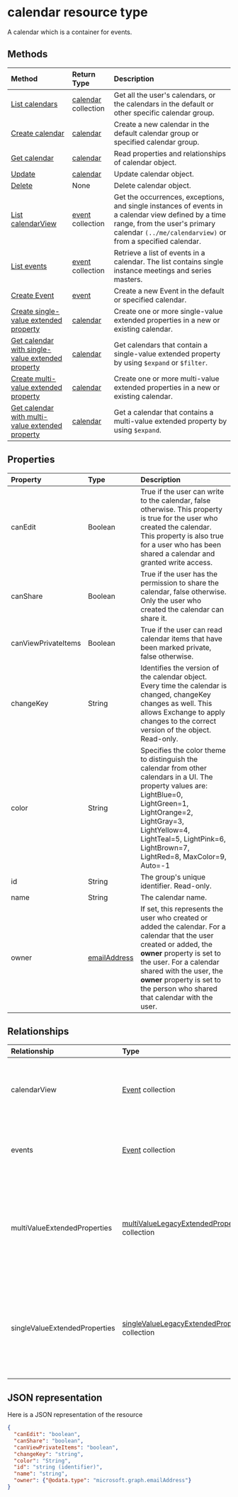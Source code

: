 # calendar resource type

A calendar which is a container for events.

## Methods

| Method       | Return Type  |Description|
|:---------------|:--------|:----------|
|[List calendars](../api/user_list_calendars.md)|[calendar](calendar.md) collection|Get all the user's calendars, or the calendars in the default or other specific calendar group.|
|[Create calendar](../api/user_post_calendars.md) |[calendar](calendar.md)| Create a new calendar in the default calendar group or specified calendar group.|
|[Get calendar](../api/calendar_get.md) | [calendar](calendar.md) |Read properties and relationships of calendar object.|
|[Update](../api/calendar_update.md) | [calendar](calendar.md)  |Update calendar object. |
|[Delete](../api/calendar_delete.md) | None |Delete calendar object. |
|[List calendarView](../api/calendar_list_calendarview.md) |[event](event.md) collection| Get the occurrences, exceptions, and single instances of events in a calendar view defined by a time range, from the user's primary calendar `(../me/calendarview)` or from a specified calendar.|
|[List events](../api/calendar_list_events.md) |[event](event.md) collection| Retrieve a list of events in a calendar.  The list contains single instance meetings and series masters.|
|[Create Event](../api/calendar_post_events.md) |[event](event.md)| Create a new Event in the default or specified calendar.|
|[Create single-value extended property](../api/singlevaluelegacyextendedproperty_post_singlevalueextendedproperties.md) |[calendar](calendar.md)  |Create one or more single-value extended properties in a new or existing calendar.   |
|[Get calendar with single-value extended property](../api/singlevaluelegacyextendedproperty_get.md)  | [calendar](calendar.md) | Get calendars that contain a single-value extended property by using `$expand` or `$filter`. |
|[Create multi-value extended property](../api/multivaluelegacyextendedproperty_post_multivalueextendedproperties.md) | [calendar](calendar.md) | Create one or more multi-value extended properties in a new or existing calendar.  |
|[Get calendar with multi-value extended property](../api/multivaluelegacyextendedproperty_get.md)  | [calendar](calendar.md) | Get a calendar that contains a multi-value extended property by using `$expand`. |

## Properties
| Property	   | Type	|Description|
|:---------------|:--------|:----------|
|canEdit |Boolean |True if the user can write to the calendar, false otherwise. This property is true for the user who created the calendar. This property is also true for a user who has been shared a calendar and granted write access. |
|canShare |Boolean |True if the user has the permission to share the calendar, false otherwise. Only the user who created the calendar can share it. |
|canViewPrivateItems |Boolean |True if the user can read calendar items that have been marked private, false otherwise. |
|changeKey|String|Identifies the version of the calendar object. Every time the calendar is changed, changeKey changes as well. This allows Exchange to apply changes to the correct version of the object. Read-only.|
|color|String|Specifies the color theme to distinguish the calendar from other calendars in a UI. The property values are: LightBlue=0, LightGreen=1, LightOrange=2, LightGray=3, LightYellow=4, LightTeal=5, LightPink=6, LightBrown=7, LightRed=8, MaxColor=9, Auto=-1|
|id|String|The group's unique identifier. Read-only.|
|name|String|The calendar name.|
|owner |[emailAddress](emailaddress.md) | If set, this represents the user who created or added the calendar. For a calendar that the user created or added, the **owner** property is set to the user. For a calendar shared with the user, the **owner** property is set to the person who shared that calendar with the user. |

## Relationships
| Relationship | Type	|Description|
|:---------------|:--------|:----------|
|calendarView|[Event](event.md) collection|The calendar view for the calendar. Navigation property. Read-only.|
|events|[Event](event.md) collection|The events in the calendar. Navigation property. Read-only.|
|multiValueExtendedProperties|[multiValueLegacyExtendedProperty](multivaluelegacyextendedproperty.md) collection| The collection of multi-value extended properties defined for the calendar. Read-only. Nullable.|
|singleValueExtendedProperties|[singleValueLegacyExtendedProperty](singlevaluelegacyextendedproperty.md) collection| The collection of single-value extended properties defined for the calendar. Read-only. Nullable.|

## JSON representation

Here is a JSON representation of the resource

<!-- {
  "blockType": "resource",
  "optionalProperties": [
    "calendarView",
    "events",
    "multiValueExtendedProperties",
    "singleValueExtendedProperties"
  ],
  "keyProperty": "id",
  "@odata.type": "microsoft.graph.calendar"
}-->

```json
{
  "canEdit": "boolean",
  "canShare": "boolean",
  "canViewPrivateItems": "boolean",
  "changeKey": "string",
  "color": "String",
  "id": "string (identifier)",
  "name": "string",
  "owner": {"@odata.type": "microsoft.graph.emailAddress"}
}

```
<!-- uuid: 8fcb5dbc-d5aa-4681-8e31-b001d5168d79
2015-10-25 14:57:30 UTC -->
<!-- {
  "type": "#page.annotation",
  "description": "calendar resource",
  "keywords": "",
  "section": "documentation",
  "tocPath": ""
}-->
